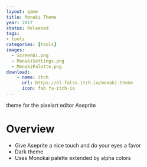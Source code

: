 ```yaml
---
layout: game
title: Monaki Theme
year: 2017
status: Released
tags:
- tools
categories: [tools]
images:
  - Screen01.png
  - MonakiSettings.png
  - MonakiPalette.png
download:
    - name: itch
      url: https://el-falso.itch.io/monaki-theme
      icon: fab fa-itch-io
---
```


theme for the pixelart editor Aseprite

# Overview
* Give Aseprite a nice touch and do your eyes a favor
* Dark theme
* Uses Monokai palette extended by alpha colors